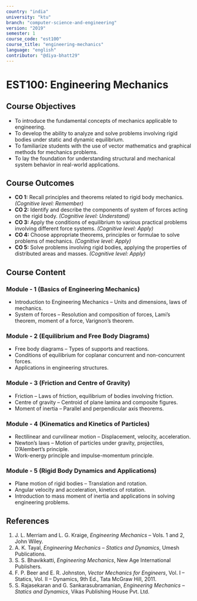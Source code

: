 ```yaml
---
country: "india"
university: "ktu"
branch: "computer-science-and-engineering"
version: "2019"
semester: 1
course_code: "est100"
course_title: "engineering-mechanics"
language: "english"
contributor: "@diya-bhatt29"
---
```

# EST100: Engineering Mechanics

## Course Objectives
* To introduce the fundamental concepts of mechanics applicable to engineering.
* To develop the ability to analyze and solve problems involving rigid bodies under static and dynamic equilibrium.
* To familiarize students with the use of vector mathematics and graphical methods for mechanics problems.
* To lay the foundation for understanding structural and mechanical system behavior in real-world applications.

## Course Outcomes
* **CO 1:** Recall principles and theorems related to rigid body mechanics. *(Cognitive level: Remember)*
* **CO 2:** Identify and describe the components of system of forces acting on the rigid body. *(Cognitive level: Understand)*
* **CO 3:** Apply the conditions of equilibrium to various practical problems involving different force systems. *(Cognitive level: Apply)*
* **CO 4:** Choose appropriate theorems, principles or formulae to solve problems of mechanics. *(Cognitive level: Apply)*
* **CO 5:** Solve problems involving rigid bodies, applying the properties of distributed areas and masses. *(Cognitive level: Apply)*

## Course Content

### Module - 1 (Basics of Engineering Mechanics)
* Introduction to Engineering Mechanics – Units and dimensions, laws of mechanics.
* System of forces – Resolution and composition of forces, Lami’s theorem, moment of a force, Varignon’s theorem.

### Module - 2 (Equilibrium and Free Body Diagrams)
* Free body diagrams – Types of supports and reactions.
* Conditions of equilibrium for coplanar concurrent and non-concurrent forces.
* Applications in engineering structures.

### Module - 3 (Friction and Centre of Gravity)
* Friction – Laws of friction, equilibrium of bodies involving friction.
* Centre of gravity – Centroid of plane lamina and composite figures.
* Moment of inertia – Parallel and perpendicular axis theorems.

### Module - 4 (Kinematics and Kinetics of Particles)
* Rectilinear and curvilinear motion – Displacement, velocity, acceleration.
* Newton’s laws – Motion of particles under gravity, projectiles, D’Alembert’s principle.
* Work-energy principle and impulse-momentum principle.

### Module - 5 (Rigid Body Dynamics and Applications)
* Plane motion of rigid bodies – Translation and rotation.
* Angular velocity and acceleration, kinetics of rotation.
* Introduction to mass moment of inertia and applications in solving engineering problems.

## References
1. J. L. Merriam and L. G. Kraige, *Engineering Mechanics* – Vols. 1 and 2, John Wiley.  
2. A. K. Tayal, *Engineering Mechanics – Statics and Dynamics*, Umesh Publications.  
3. S. S. Bhavikkatti, *Engineering Mechanics*, New Age International Publishers.  
4. F. P. Beer and E. R. Johnston, *Vector Mechanics for Engineers*, Vol. I – Statics, Vol. II – Dynamics, 9th Ed., Tata McGraw Hill, 2011.  
5. S. Rajasekaran and G. Sankarasubramanian, *Engineering Mechanics – Statics and Dynamics*, Vikas Publishing House Pvt. Ltd.
